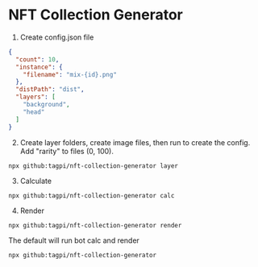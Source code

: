 # NFT Collection Generator

1. Create config.json file
```json
{ 
  "count": 10,
  "instance": { 
    "filename": "mix-{id}.png"
  },
  "distPath": "dist",
  "layers": [
    "background",
    "head"
  ]
}
```

2. Create layer folders, create image files, then run to create the config. Add "rarity" to files (0, 100).
```
npx github:tagpi/nft-collection-generator layer
```

3. Calculate
```
npx github:tagpi/nft-collection-generator calc
```

4. Render
```
npx github:tagpi/nft-collection-generator render
```

The default will run bot calc and render
```
npx github:tagpi/nft-collection-generator 
```